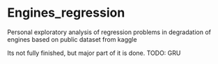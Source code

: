 # Engines_regression
Personal exploratory analysis of regression problems in degradation of engines based on public dataset from kaggle

Its not fully finished, but major part of it is done.
TODO: GRU
